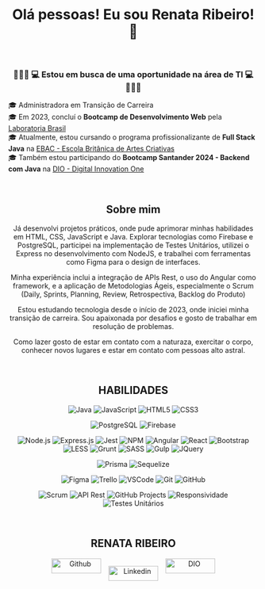 <div align="center">

# Olá pessoas! Eu sou Renata Ribeiro! 🤗

&nbsp;

### 🙋🏻‍♀️ 💻 Estou em busca de uma oportunidade na área de TI  💻🙋🏻‍♀️ 

</div>

🎓 Administradora em Transição de Carreira <br> 
🎓 Em 2023, concluí o **Bootcamp de Desenvolvimento Web** pela [Laboratoria Brasil](https://curriculum.laboratoria.la/pt/) <br>
🎓 Atualmente, estou cursando o programa profissionalizante de **Full Stack Java** na [EBAC - Escola Britânica de Artes Criativas](https://ebaconline.com.br/) <br>
🎓 Também estou participando do **Bootcamp Santander 2024 - Backend com Java** na [DIO - Digital Innovation One](https://www.dio.me/)

&nbsp;

<div align="center">
  
## Sobre mim

Já desenvolvi projetos práticos, onde pude aprimorar minhas habilidades em HTML, CSS, JavaScript e Java. Explorar tecnologias como Firebase e PostgreSQL, participei na implementação de Testes Unitários, utilizei o Express no desenvolvimento com NodeJS, e trabalhei com ferramentas como Figma para o design de interfaces.

Minha experiência inclui a integração de APIs Rest, o uso do Angular como framework, e a aplicação de Metodologias Ágeis, especialmente o Scrum (Daily, Sprints, Planning, Review, Retrospectiva, Backlog do Produto)

Estou estudando tecnologia desde o início de 2023, onde iniciei minha transição de carreira. Sou apaixonada por desafios e gosto de trabalhar em resolução de problemas.

Como lazer gosto de estar em contato com a naturaza, exercitar o corpo, conhecer novos lugares e estar em contato com pessoas alto astral.

&nbsp;

## HABILIDADES

![Java](https://img.shields.io/badge/Java-000?style=for-the-badge&logo=java&logoColor=E94D5F)
![JavaScript](https://img.shields.io/badge/JavaScript-000?style=for-the-badge&logo=javascript&logoColor=30A3DC)
![HTML5](https://img.shields.io/badge/HTML-000?style=for-the-badge&logo=html5&logoColor=30A3DC)
![CSS3](https://img.shields.io/badge/CSS-000?style=for-the-badge&logo=css3&logoColor=30A3DC)

![PostgreSQL](https://img.shields.io/badge/PostgreSQL-000?style=for-the-badge&logo=postgresql&logoColor=30A3DC)
![Firebase](https://img.shields.io/badge/Firebase-000?style=for-the-badge&logo=firebase&logoColor=30A3DC)

![Node.js](https://img.shields.io/badge/Node.js-000?style=for-the-badge&logo=node.js&logoColor=30A3DC)
![Express.js](https://img.shields.io/badge/Express.js-000?style=for-the-badge&logo=express&logoColor=30A3DC)
![Jest](https://img.shields.io/badge/Jest-000?style=for-the-badge&logo=jest&logoColor=E94D5F)
![NPM](https://img.shields.io/badge/NPM-000?style=for-the-badge&logo=npm&logoColor=E94D5F)
![Angular](https://img.shields.io/badge/Angular-000?style=for-the-badge&logo=angular&logoColor=E94D5F)
![React](https://img.shields.io/badge/React-000?style=for-the-badge&logo=react&logoColor=30A3DC)
![Bootstrap](https://img.shields.io/badge/Bootstrap-000.svg?style=for-the-badge&logo=bootstrap&logoColor=white)
![LESS](https://img.shields.io/badge/LESS-000.svg?style=for-the-badge&logo=less&logoColor=30A3DC)
![Grunt](https://img.shields.io/badge/Grunt-000.svg?style=for-the-badge&logo=grunt&logoColor=30A3DC)
![SASS](https://img.shields.io/badge/SASS-000?style=for-the-badge&logo=sass&logoColor=E94D5F)
![Gulp](https://img.shields.io/badge/Gulp-000?style=for-the-badge&logo=gulp&logoColor=30A3DC)
![JQuery](https://img.shields.io/badge/jquery-000?style=for-the-badge&logo=jquery&logoColor=0769AD) 



![Prisma](https://img.shields.io/badge/Prisma-000?style=for-the-badge&logo=prisma&logoColor=30A3DC)
![Sequelize](https://img.shields.io/badge/Sequelize-000?style=for-the-badge&logo=sequelize&logoColor=30A3DC)

![Figma](https://img.shields.io/badge/Figma-000?style=for-the-badge&logo=figma&logoColor=E94D5F)
![Trello](https://img.shields.io/badge/Trello-000?style=for-the-badge&logo=trello&logoColor=30A3DC)
![VSCode](https://img.shields.io/badge/VSCode-000?style=for-the-badge&logo=visualstudiocode&logoColor=30A3DC)
![Git](https://img.shields.io/badge/Git-000?style=for-the-badge&logo=git&logoColor=E94D5F)
![GitHub](https://img.shields.io/badge/GitHub-000?style=for-the-badge&logo=github&logoColor=30A3DC)

![Scrum](https://img.shields.io/badge/Scrum-000?style=for-the-badge&logo=scrum&logoColor=30A3DC)
![API Rest](https://img.shields.io/badge/API%20Rest-000?style=for-the-badge&logo=api&logoColor=30A3DC)
![GitHub Projects](https://img.shields.io/badge/GitHub%20Projects-000?style=for-the-badge&logo=githubprojects&logoColor=30A3DC)
![Responsividade](https://img.shields.io/badge/Responsividade-000?style=for-the-badge&logo=responsividade&logoColor=30A3DC)
![Testes Unitários](https://img.shields.io/badge/Testes%20Unitários-000?style=for-the-badge&logo=testes&logoColor=30A3DC)

&nbsp;

## RENATA RIBEIRO

<div style="display: flex; justify-content: center;">
  <a href="https://github.com/rbcribeiro" target="_blank" rel="noopener noreferrer">
    <img src="https://img.shields.io/badge/-Github-000?style=flat-square&logo=Github&logoColor=white" alt="Github" width="100px" height="30">
  </a>

  <a href="https://www.linkedin.com/in/rbcribeiro" target="_blank" rel="noopener noreferrer" style="margin: 15px;">
    <img src="https://img.shields.io/badge/-LinkedIn-000?style=flat-square&logo=Linkedin&logoColor=white" alt="Linkedin" width="100px" height="30">
  </a>

  <a href="https://web.dio.me/users/rbcribeiro" target="_blank" rel="noopener noreferrer">
    <img src="https://img.shields.io/badge/DIO-000?style=for-the-badge&logo=gulp&logoColor=30A3DC" alt="DIO" width="100px" height="30">
  </a>
</div>

</div>
